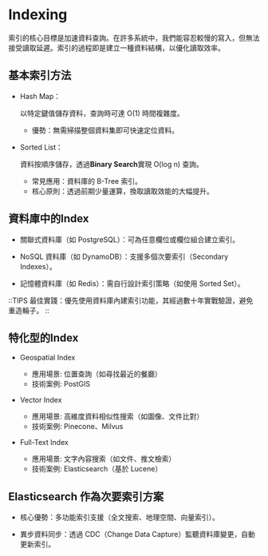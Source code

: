# Indexing

索引的核心目標是加速資料查詢。在許多系統中，我們能容忍較慢的寫入，但無法接受讀取延遲。索引的過程即是建立一種資料結構，以優化讀取效率。

## 基本索引方法

- Hash Map：

  以特定鍵值儲存資料，查詢時可達 O(1) 時間複雜度。

  - 優勢：無需掃描整個資料集即可快速定位資料。

- Sorted List：

  資料按順序儲存，透過**Binary Search**實現 O(log n) 查詢。

  - 常見應用：資料庫的 B-Tree 索引。
  - 核心原則：透過前期少量運算，換取讀取效能的大幅提升。

## 資料庫中的Index

- 關聯式資料庫（如 PostgreSQL）：可為任意欄位或欄位組合建立索引。

- NoSQL 資料庫（如 DynamoDB）：支援多個次要索引（Secondary Indexes）。

- 記憶體資料庫（如 Redis）：需自行設計索引策略（如使用 Sorted Set）。

::TIPS
最佳實踐：優先使用資料庫內建索引功能，其經過數十年實戰驗證，避免重造輪子。
::

## 特化型的Index

- Geospatial Index

  - 應用場景: 位置查詢（如尋找最近的餐廳）
  - 技術案例: PostGIS

- Vector Index

  - 應用場景: 高維度資料相似性搜索（如圖像、文件比對）
  - 技術案例: Pinecone、Milvus

- Full-Text Index
  - 應用場景: 文字內容搜索（如文件、推文檢索）
  - 技術案例: Elasticsearch（基於 Lucene）

## Elasticsearch 作為次要索引方案

- 核心優勢：多功能索引支援（全文搜索、地理空間、向量索引）。

- 異步資料同步：透過 CDC（Change Data Capture）監聽資料庫變更，自動更新索引。
